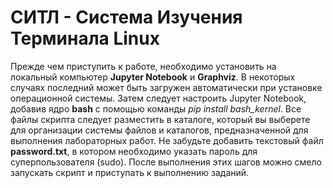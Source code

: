 # СИТЛ - Система Изучения Терминала Linux
Прежде чем приступить к работе, необходимо установить на локальный компьютер **Jupyter Notebook** и **Graphviz**. В некоторых случаях последний может быть загружен автоматически при установке операционной системы. Затем следует настроить Jupyter Notebook, добавив ядро **bash** с помощью команды *pip install bash_kernel*. Все файлы скрипта следует разместить в каталоге, который вы выберете для организации системы файлов и каталогов, предназначенной для выполнения лабораторных работ. Не забудьте добавить текстовый файл **password.txt**, в котором необходимо указать пароль для суперпользователя (sudo). После выполнения этих шагов можно смело запускать скрипт и приступать к выполнению заданий.
